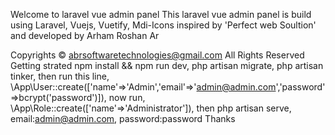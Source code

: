 Welcome to laravel vue admin panel
This laravel vue admin panel is build using Laravel, Vuejs, Vuetify, Mdi-Icons inspired by 'Perfect web Soultion' and developed by Arham Roshan Ar

Copyrights © abrsoftwaretechnologies@gmail.com All Rights Reserved
Getting strated
npm install && npm run dev,
php artisan migrate,
php artisan tinker,
then run this line,
\App\User::create(['name'=>'Admin','email'=>'admin@admin.com','password'=>bcrypt('password')]),
now run,
\App\Role::create(['name'=>'Administrator']),
then php artisan serve,
email:admin@admin.com,
password:password
Thanks